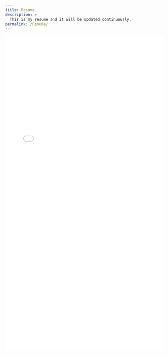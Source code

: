 ```yaml
---
title: Resume
description: >
  This is my resume and it will be updated continuously. 
permalink: /Resume/
---
```





<embed src="CV_XinshaoWang_V06.pdf" type="application/pdf" width="100%" height="1000px"/>